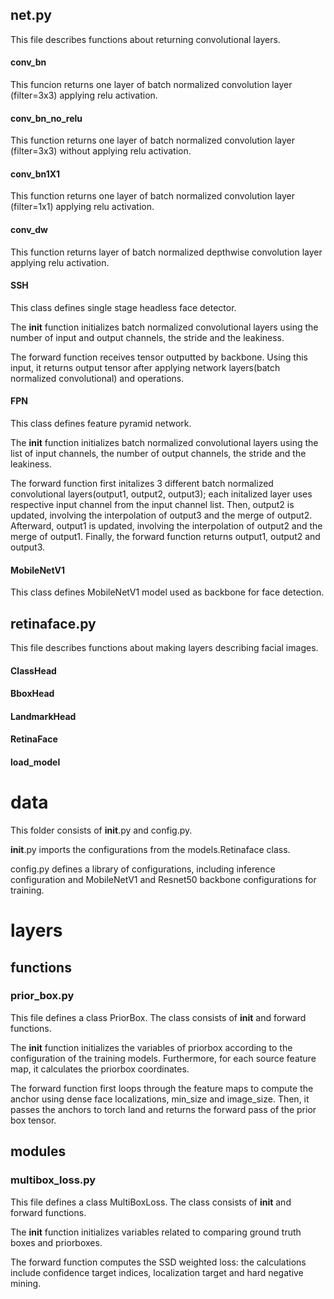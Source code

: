 ## net.py
This file describes functions about returning convolutional layers.
#### conv_bn
This funcion returns one layer of batch normalized convolution layer (filter=3x3) applying relu activation.
#### conv_bn_no_relu
This function returns one layer of batch normalized convolution layer (filter=3x3) without applying relu activation.
#### conv_bn1X1
This function returns one layer of batch normalized convolution layer (filter=1x1) applying relu activation.
#### conv_dw
This function returns layer of batch normalized depthwise convolution layer applying relu activation.
#### SSH
This class defines single stage headless face detector.

The __init__ function initializes batch normalized convolutional layers using the number of input and output channels, the stride and the leakiness.

The forward function receives tensor outputted by backbone. Using this input, it returns output tensor after applying network layers(batch normalized convolutional) and operations.
#### FPN
This class defines feature pyramid network.

The __init__ function initializes batch normalized convolutional layers using the list of input channels, the number of output channels, the stride and the leakiness.

The forward function first initalizes 3 different batch normalized convolutional layers(output1, output2, output3); each initalized layer uses respective input channel from the input channel list. Then, output2 is updated, involving the interpolation of output3 and the merge of output2. Afterward, output1 is updated, involving the interpolation of output2 and the merge of output1. Finally, the forward function returns output1, output2 and output3.
#### MobileNetV1
This class defines MobileNetV1 model used as backbone for face detection.
## retinaface.py
This file describes functions about making layers describing facial images.
#### ClassHead
#### BboxHead
#### LandmarkHead
#### RetinaFace
#### load_model

# data
This folder consists of __init__.py and config.py. 

__init__.py imports the configurations from the models.Retinaface class. 

config.py defines a library of configurations, including inference configuration and MobileNetV1 and Resnet50 backbone configurations for training.

# layers

## functions
### prior_box.py
This file defines a class PriorBox. The class consists of __init__ and forward functions.

The __init__ function initializes the variables of priorbox according to the configuration of the training models. Furthermore, for each source feature map, it calculates the priorbox coordinates.

The forward function first loops through the feature maps to compute the anchor using dense face localizations, min_size and image_size. Then, it passes the anchors to torch land and returns the forward pass of the prior box tensor.

## modules
### multibox_loss.py
This file defines a class MultiBoxLoss. The class consists of __init__ and forward functions.

The __init__ function initializes variables related to comparing ground truth boxes and priorboxes.

The forward function computes the SSD weighted loss: the calculations include confidence target indices, localization target and hard negative mining. 
